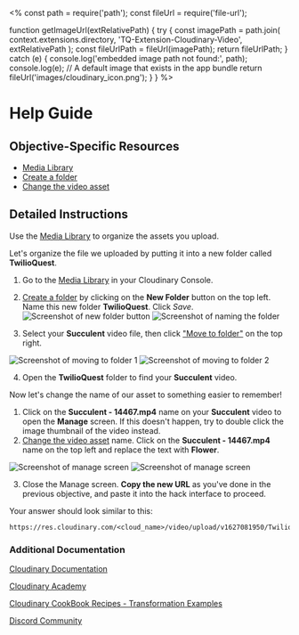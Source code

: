 <%
const path = require('path');
const fileUrl = require('file-url');

function getImageUrl(extRelativePath) {
  try {
    const imagePath = path.join(
      context.extensions.directory,
      'TQ-Extension-Cloudinary-Video',
      extRelativePath
    );
    const fileUrlPath = fileUrl(imagePath);
    return fileUrlPath;
  } catch (e) {
    console.log('embedded image path not found:', path);
    console.log(e);
    // A default image that exists in the app bundle
    return fileUrl('images/cloudinary_icon.png'); 
  }
}
%>

<style>
    img {
        max-width: 400px;
    }
</style>

# Help Guide

## Objective-Specific Resources
* [Media Library](https://cloudinary.com/console/media_library?utm_source=twilio&utm_medium=event&utm_campaign=cloudinary-twilioquest-2021)
* [Create a folder](https://cloudinary.com/documentation/dam_folders_collections_sharing#create_folders?utm_source=twilio&utm_medium=event&utm_campaign=cloudinary-twilioquest-2021)
* [Change the video asset](https://cloudinary.com/documentation/dam_manage_individual_assets?utm_source=twilio&utm_medium=event&utm_campaign=cloudinary-twilioquest-2021)


## Detailed Instructions

Use the [Media Library](https://cloudinary.com/console/media_library?utm_source=twilio&utm_medium=event&utm_campaign=cloudinary-twilioquest-2021) to organize the assets you upload. 

Let's organize the file we uploaded by putting it into a new folder called **TwilioQuest**.

1. Go to the [Media Library](https://cloudinary.com/console/media_library?utm_source=twilio&utm_medium=event&utm_campaign=cloudinary-twilioquest-2021) in your Cloudinary Console.
2. [Create a folder](https://cloudinary.com/documentation/dam_folders_collections_sharing#create_folders?utm_source=twilio&utm_medium=event&utm_campaign=cloudinary-twilioquest-2021) by clicking on the **New Folder** button on the top left. Name this new folder **TwilioQuest**. Click _Save_.
![Screenshot of new folder button](<%=getImageUrl('images/objectives/m2_o2_newfolder.png')%>)
![Screenshot of naming the folder](<%=getImageUrl('images/objectives/m2_o2_namefolder.png')%>)

3. Select your **Succulent** video file, then click ["Move to folder"](https://cloudinary.com/documentation/dam_folders_collections_sharing#move_assets_between_folders?utm_source=twilio&utm_medium=event&utm_campaign=cloudinary-twilioquest-2021) on the top right.

![Screenshot of moving to folder 1](<%=getImageUrl('images/objectives/m2_o2_movetofolder.png')%>)
![Screenshot of moving to folder 2](<%=getImageUrl('images/objectives/m2_o2_movetofolderwidget.png')%>)


4. Open the **TwilioQuest** folder to find your **Succulent** video.

Now let's change the name of our asset to something easier to remember!

1. Click on the **Succulent - 14467.mp4** name on your **Succulent** video to open the **Manage** screen. If this doesn't happen, try to double click the image thumbnail of the video instead.
2. [Change the video asset](https://cloudinary.com/documentation/dam_manage_individual_assets?utm_source=twilio&utm_medium=event&utm_campaign=cloudinary-twilioquest-2021) name. Click on the **Succulent - 14467.mp4** name on the top left and replace the text with **Flower**.

![Screenshot of manage screen](<%=getImageUrl('images/objectives/m2_o2_manage.png')%>)
![Screenshot of manage screen](<%=getImageUrl('images/objectives/m2_o2_newname.png')%>)

3. Close the Manage screen. **Copy the new URL** as you've done in the previous objective, and paste it into the hack interface to proceed.

Your answer should look similar to this:

```
https://res.cloudinary.com/<cloud_name>/video/upload/v1627081950/TwilioQuest/Flower.mp4
```


### Additional Documentation

[Cloudinary Documentation](https://cloudinary.com/documentation?utm_source=twilio&utm_medium=event&utm_campaign=cloudinary-twilioquest-2021)

[Cloudinary Academy](https://training.cloudinary.com?utm_source=twilio&utm_medium=event&utm_campaign=cloudinary-twilioquest-2021)

[Cloudinary CookBook Recipes - Transformation Examples](https://cloudinary.com/cookbook?utm_source=twilio&utm_medium=event&utm_campaign=cloudinary-twilioquest-2021)

[Discord Community](https://discord.gg/CCsubwFbvd)